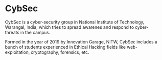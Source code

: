 

# CybSec
CybSec is a cyber-security group in National Institute of Technology, Warangal, India, which tries to spread awarenes and respond to cyber-threats in the campus.

Formed in the year of 2019 by Innovation Garage, NITW, CybSec includes a bunch of students experienced in Ethical Hacking fields like web-exploitation, cryptography, forensics, etc.


